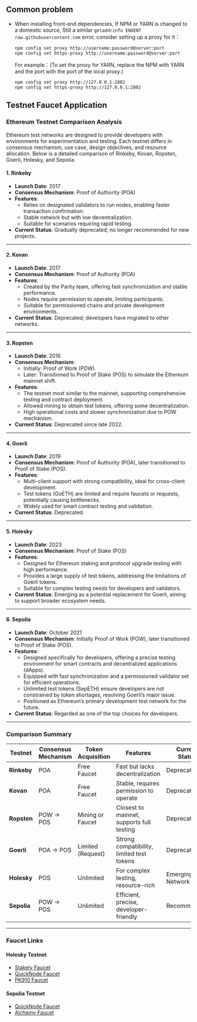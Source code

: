 ## Common problem

- When installing front-end dependencies, If NPM or YARN is changed to a domestic source, Still a similar ` getaddrinfo ENOENT raw.githubusercontent.com ` error, consider setting up a proxy for it：

    ```shell
    npm config set proxy http://username:password@server:port
    npm config set https-proxy http://username:password@server:port
    ```

    For example：(To set the proxy for YARN, replace the NPM with YARN and the port with the port of the local proxy.)

    ```shell
    npm config set proxy http://127.0.0.1:2802
    npm config set https-proxy http://127.0.0.1:2802
    ```

## **Testnet Faucet Application**

### **Ethereum Testnet Comparison Analysis**

Ethereum test networks are designed to provide developers with environments for experimentation and testing. Each testnet differs in consensus mechanism, use case, design objectives, and resource allocation. Below is a detailed comparison of Rinkeby, Kovan, Ropsten, Goerli, Holesky, and Sepolia.

#### **1. Rinkeby**
- **Launch Date**: 2017  
- **Consensus Mechanism**: Proof of Authority (POA)  
- **Features**:
  - Relies on designated validators to run nodes, enabling faster transaction confirmation.
  - Stable network but with low decentralization.
  - Suitable for scenarios requiring rapid testing.  
- **Current Status**: Gradually deprecated; no longer recommended for new projects.

---

#### **2. Kovan**
- **Launch Date**: 2017  
- **Consensus Mechanism**: Proof of Authority (POA)  
- **Features**:
  - Created by the Parity team, offering fast synchronization and stable performance.
  - Nodes require permission to operate, limiting participants.
  - Suitable for permissioned chains and private development environments.  
- **Current Status**: Deprecated; developers have migrated to other networks.

---

#### **3. Ropsten**
- **Launch Date**: 2016  
- **Consensus Mechanism**:
  - Initially: Proof of Work (POW).
  - Later: Transitioned to Proof of Stake (POS) to simulate the Ethereum mainnet shift.  
- **Features**:
  - The testnet most similar to the mainnet, supporting comprehensive testing and contract deployment.
  - Allowed mining to obtain test tokens, offering some decentralization.
  - High operational costs and slower synchronization due to POW mechanism.  
- **Current Status**: Deprecated since late 2022.

---

#### **4. Goerli**
- **Launch Date**: 2019  
- **Consensus Mechanism**: Proof of Authority (POA), later transitioned to Proof of Stake (POS).  
- **Features**:
  - Multi-client support with strong compatibility, ideal for cross-client development.
  - Test tokens (GoETH) are limited and require faucets or requests, potentially causing bottlenecks.
  - Widely used for smart contract testing and validation.  
- **Current Status**: Deprecated.

---

#### **5. Holesky**
- **Launch Date**: 2023  
- **Consensus Mechanism**: Proof of Stake (POS)  
- **Features**:
  - Designed for Ethereum staking and protocol upgrade testing with high performance.
  - Provides a large supply of test tokens, addressing the limitations of Goerli tokens.
  - Suitable for complex testing needs for developers and validators.  
- **Current Status**: Emerging as a potential replacement for Goerli, aiming to support broader ecosystem needs.

---

#### **6. Sepolia**
- **Launch Date**: October 2021  
- **Consensus Mechanism**: Initially Proof of Work (POW), later transitioned to Proof of Stake (POS).  
- **Features**:
  - Designed specifically for developers, offering a precise testing environment for smart contracts and decentralized applications (dApps).
  - Equipped with fast synchronization and a permissioned validator set for efficient operations.
  - Unlimited test tokens (SepETH) ensure developers are not constrained by token shortages, resolving Goerli’s major issue.
  - Positioned as Ethereum’s primary development test network for the future.  
- **Current Status**: Regarded as one of the top choices for developers.

---

### **Comparison Summary**

| Testnet   | Consensus Mechanism | Token Acquisition    | Features                                  | Current Status    | 
|-----------|---------------------|----------------------|-------------------------------------------|-------------------|
| **Rinkeby** | POA                | Free Faucet          | Fast but lacks decentralization           | Deprecated        |
| **Kovan**   | POA                | Free Faucet          | Stable, requires permission to operate    | Deprecated        |
| **Ropsten** | POW → POS         | Mining or Faucet     | Closest to mainnet, supports full testing | Deprecated        |
| **Goerli**  | POA → POS         | Limited (Request)    | Strong compatibility, limited test tokens | Deprecated        |
| **Holesky** | POS               | Unlimited            | For complex testing, resource-rich        | Emerging Network  |
| **Sepolia** | POW → POS         | Unlimited            | Efficient, precise, developer-friendly    | Recommended       |

---

### **Faucet Links**

#### **Holesky Testnet**  
- [Stakely Faucet](https://stakely.io/faucet/ethereum-holesky-testnet-eth)  
- [QuickNode Faucet](https://faucet.quicknode.com/ethereum/holesky)  
- [PK910 Faucet](https://holesky-faucet.pk910.de/)  

#### **Sepolia Testnet**  
- [QuickNode Faucet](https://faucet.quicknode.com/base/sepolia)  
- [Alchemy Faucet](https://www.alchemy.com/faucets/base-sepolia)  